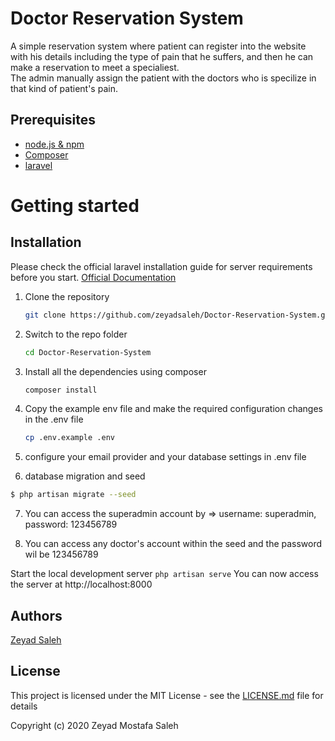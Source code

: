 # Doctor Reservation System

A simple reservation system where patient can register into the website with his details including the type of pain that he suffers, and then he can make a reservation to meet a specialiest. <br> The admin manually assign the patient with the doctors who is specilize in that kind of patient's pain.

## Prerequisites

- [node.js & npm](https://nodejs.org/)
- [Composer](https://getcomposer.org/download/)
- [laravel](http://laravel.com/)


# Getting started

## Installation

Please check the official laravel installation guide for server requirements before you start. [Official Documentation](https://laravel.com/docs/5.4/installation#installation)


1. Clone the repository
    ```sh
    git clone https://github.com/zeyadsaleh/Doctor-Reservation-System.git
    ```
2. Switch to the repo folder
    ```sh
    cd Doctor-Reservation-System
    ```
3. Install all the dependencies using composer
    ```sh
    composer install
    ```
4. Copy the example env file and make the required configuration changes in the .env file
    ```sh
    cp .env.example .env
    ```  
5. configure your email provider and your database settings in .env file

6. database migration and seed
```sh
$ php artisan migrate --seed
```

7. You can access the superadmin account by => username: superadmin, password: 123456789

8. You can access any doctor's account within the seed and the password wil be 123456789

Start the local development server
    ```
    php artisan serve
    ```
You can now access the server at http://localhost:8000


## Authors

[Zeyad Saleh](https://www.linkedin.com/in/zeyad-saleh-612ab7124/)

## License

This project is licensed under the MIT License - see the [LICENSE.md](LICENSE.md) file for details

Copyright (c) 2020 Zeyad Mostafa Saleh

